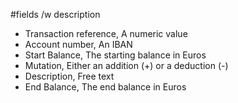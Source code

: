 #fields /w description

- Transaction reference, A numeric value
- Account number, An IBAN
- Start Balance, The starting balance in Euros
- Mutation, Either an addition (+) or a deduction (-)
- Description, Free text
- End Balance, The end balance in Euros